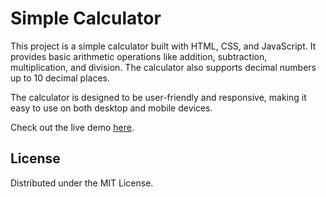 # Simple Calculator

This project is a simple calculator built with HTML, CSS, and JavaScript. It provides basic arithmetic operations like addition, subtraction, multiplication, and division. The calculator also supports decimal numbers up to 10 decimal places.

The calculator is designed to be user-friendly and responsive, making it easy to use on both desktop and mobile devices.

Check out the live demo [here](https://sankeer28.github.io/Simple-Calculator/).

## License

Distributed under the MIT License.
